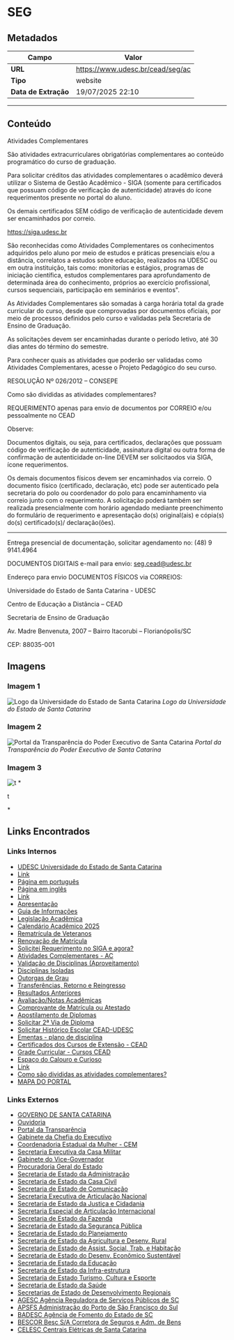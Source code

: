 # SEG

## Metadados

| Campo | Valor |
|-------|-------|
| **URL** | https://www.udesc.br/cead/seg/ac |
| **Tipo** | website |
| **Data de Extração** | 19/07/2025 22:10 |

---

## Conteúdo

Atividades Complementares

São atividades extracurriculares obrigatórias complementares ao conteúdo programático do curso de graduação.

Para solicitar créditos das atividades complementares o acadêmico deverá utilizar o Sistema de Gestão Acadêmico - SIGA (somente para certificados que possuam código de verificação de autenticidade) através do ícone requerimentos presente no portal do aluno.

Os demais certificados SEM código de verificação de autenticidade devem ser encaminhados por correio.

https://siga.udesc.br

São reconhecidas como Atividades Complementares os conhecimentos adquiridos pelo aluno por meio de estudos e práticas presenciais e/ou a distância, correlatos a estudos sobre educação, realizados na UDESC ou em outra instituição, tais como: monitorias e estágios, programas de iniciação científica, estudos complementares para aprofundamento de determinada área do conhecimento, próprios ao exercício profissional, cursos sequenciais, participação em seminários e eventos".

As Atividades Complementares são somadas à carga horária total da grade curricular do curso, desde que comprovadas por documentos oficiais, por meio de processos definidos pelo curso e validadas pela Secretaria de Ensino de Graduação.

As solicitações devem ser encaminhadas durante o período letivo, até 30 dias antes do término do semestre.

Para conhecer quais as atividades que poderão ser validadas como Atividades Complementares, acesse o Projeto Pedagógico do seu curso.



RESOLUÇÃO Nº 026/2012 – CONSEPE

Como são divididas as atividades complementares?



REQUERIMENTO apenas para envio de documentos por CORREIO e/ou pessoalmente no CEAD



Observe:

Documentos digitais, ou seja, para certificados, declarações que possuam código de verificação de autenticidade, assinatura digital ou outra forma de confirmação de autenticidade on-line DEVEM ser solicitaodos via SIGA, ícone requerimentos.

Os demais documentos físicos devem ser encaminhados via correio. O documento físico (certificado, declaração, etc) pode ser autenticado pela secretaria do polo ou coordenador do polo para encaminhamento via correio junto com o requerimento. A solicitação poderá também ser realizada presencialmente com horário agendado mediante preenchimento do formulário de requerimento e apresentação do(s) original(ais) e cópia(s) do(s) certificado(s)/ declaração(ões).

----------------------------------------------------- -------------------------------------------------------

Entrega presencial de documentação, solicitar agendamento no: (48) 9 9141.4964

DOCUMENTOS DIGITAIS e-mail para envio: seg.cead@udesc.br

Endereço para envio DOCUMENTOS FÍSICOS via CORREIOS:

Universidade do Estado de Santa Catarina - UDESC

Centro de Educação a Distância – CEAD

Secretaria de Ensino de Graduação

Av. Madre Benvenuta, 2007 – Bairro Itacorubi – Florianópolis/SC

CEP: 88035-001

## Imagens

### Imagem 1
![Logo da Universidade do Estado de Santa Catarina](img/imagem_4.png)
*Logo da Universidade do Estado de Santa Catarina*

### Imagem 2
![Portal da Transparência do Poder Executivo de Santa Catarina](img/imagem_3.png)
*Portal da Transparência do Poder Executivo de Santa Catarina*

### Imagem 3
![<p>t</p>
](img/imagem_6.png)
*<p>t</p>
*


## Links Encontrados

### Links Internos

- [UDESC Universidade do Estado de Santa Catarina](http://www.udesc.br)
- [Link](https://www.udesc.br/)
- [Página em português](https://www.udesc.br/cead)
- [Página em inglês](https://www.udesc.br/international)
- [Link](https://www.udesc.br/cead)
- [Apresentação](https://www.udesc.br/cead/seg)
- [Guia de Informações](https://www.udesc.br/cead/seg/guia-de-informacoes)
- [Legislação Acadêmica](https://www.udesc.br/cead/seg/guia-de-informacoes/legislacao-academica)
- [Calendário Acadêmico 2025](https://www.udesc.br/cead/seg/calendario)
- [Rematrícula de Veteranos](https://www.udesc.br/cead/seg/matricula-de-veteranos)
- [Renovação de Matrícula](https://www.udesc.br/cead/seg/matricula-de-veteranos/renovacao-de-matricula)
- [Solicitei Requerimento no SIGA e agora?](https://www.udesc.br/cead/seg/fluxorequerimentos)
- [Atividades Complementares - AC](https://www.udesc.br/cead/seg/ac)
- [Validação de Disciplinas (Aproveitamento)](https://www.udesc.br/cead/seg/valida)
- [Disciplinas Isoladas](https://www.udesc.br/cead/seg/isoladas)
- [Outorgas de Grau](https://www.udesc.br/cead/seg/outorgas)
- [Transferências, Retorno e Reingresso](https://www.udesc.br/cead/seg/transferencias)
- [Resultados Anteriores](https://www.udesc.br/cead/seg/transferencias/resultados)
- [Avaliação/Notas Acadêmicas](https://www.udesc.br/cead/seg/notas)
- [Comprovante de Matrícula ou Atestado](https://www.udesc.br/cead/seg/comprovante-de-matricula-ou-atestado)
- [Apostilamento de Diplomas](https://www.udesc.br/cead/seg/apostilamento)
- [Solicitar 2ª Via de Diploma](https://www.udesc.br/cead/seg/2via)
- [Solicitar Histórico Escolar CEAD-UDESC](https://www.udesc.br/cead/seg/historico)
- [Ementas - plano de disciplina](https://www.udesc.br/cead/seg/ementas)
- [Certificados dos Cursos de Extensão - CEAD](https://www.udesc.br/cead/seg/certificados)
- [Grade Curricular - Cursos CEAD](https://www.udesc.br/cead/seg/grade)
- [Espaço do Calouro e Curioso](https://www.udesc.br/cead/calouros/ingresso)
- [Link](https://www.udesc.br/cead/seg/ac)
- [Como são divididas as atividades complementares?](https://www.udesc.br/arquivos/cead/id_cpmenu/158/Orange_Shapes_Simple_Website_Creation_Mind_Map_16299106715929_158.pdf)
- [MAPA DO PORTAL](https://www.udesc.br/cead/mapadoportal)

### Links Externos

- [GOVERNO DE SANTA CATARINA](http://www.sc.gov.br/)
- [Ouvidoria](http://www.ouvidoria.sc.gov.br/)
- [Portal da Transparência](http://www.transparencia.sc.gov.br/)
- [Gabinete da Chefia do Executivo](http://www.sc.gov.br/index.php/poder-executivo)
- [Coordenadoria Estadual da Mulher - CEM](http://www.cem.sc.gov.br)
- [Secretaria Executiva da Casa Militar](http://www.casamilitar.sc.gov.br)
- [Gabinete do Vice-Governador](http://www.sc.gov.br/index.php/vice-governador)
- [Procuradoria Geral do Estado](http://www.pge.sc.gov.br)
- [Secretaria de Estado da Administração](http://www.sea.sc.gov.br)
- [Secretaria de Estado da Casa Civil](http://www.scc.sc.gov.br)
- [Secretaria de Estado de Comunicação](http://www.sc.gov.br/index.php/noticias)
- [Secretaria Executiva de Articulação Nacional](http://www.san.sc.gov.br)
- [Secretaria de Estado da Justiça e Cidadania](http://www.sjc.sc.gov.br)
- [Secretaria Especial de Articulação Internacional](http://www.sai.sc.gov.br)
- [Secretaria de Estado da Fazenda](http://www.sef.sc.gov.br)
- [Secretaria de Estado da Segurança Pública](http://www.ssp.sc.gov.br)
- [Secretaria de Estado do Planejamento](http://www.spg.sc.gov.br)
- [Secretaria de Estado da Agricultura e Desenv. Rural](http://www.agricultura.sc.gov.br)
- [Secretaria de Estado de Assist. Social, Trab. e Habitação](http://www.sst.sc.gov.br)
- [Secretaria de Estado do Desenv. Econômico Sustentável](http://www.sds.sc.gov.br)
- [Secretaria de Estado da Educação](http://www.sed.sc.gov.br)
- [Secretaria de Estado da Infra-estrutura](http://www.sie.sc.gov.br)
- [Secretaria de Estado Turismo, Cultura e Esporte](http://www.sol.sc.gov.br)
- [Secretaria de Estado da Saúde](http://www.saude.sc.gov.br)
- [Secretarias de Estado de Desenvolvimento Regionais](http://www.sc.gov.br/index.php/secretarias-regionais)
- [AGESC Agência Reguladora de Serviços Públicos de SC](http://www.agesc.sc.gov.br)
- [APSFS Administração do Porto de São Francisco do Sul](http://www.apsfs.sc.gov.br)
- [BADESC Agência de Fomento do Estado de SC](http://www.badesc.gov.br)
- [BESCOR Besc S/A Corretora de Seguros e Adm. de Bens](http://www.bescor.sc.gov.br)
- [CELESC Centrais Elétricas de Santa Catarina](http://www.celesc.com.br)

